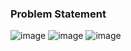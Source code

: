 ### Problem Statement

![image](https://user-images.githubusercontent.com/36649115/40747445-2f568152-6412-11e8-8271-28bc7ad90782.png)
![image](https://user-images.githubusercontent.com/36649115/40747490-4f704f90-6412-11e8-93d1-0525534e40e2.png)
![image](https://user-images.githubusercontent.com/36649115/40747495-51b9a54e-6412-11e8-8968-dd24ff52ab50.png)
